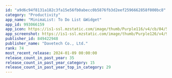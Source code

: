 ```yaml
---
id: "a9d6c94f8131a182c3fa15e56fb0abecc0b5876fb3d2eef2596662858f000bc8"
category: "Productivity"
app_name: "MinimaList: To Do List &Widget"
app_id: 993066159
app_icon: https://is1-ssl.mzstatic.com/image/thumb/Purple116/v4/cb/04/5d/cb045dd8-7747-0c65-4ea1-1b0597144bcd/AppIcon-0-0-1x_U007emarketing-0-6-0-85-220.jpeg/1024x1024bb.png
app_screenshot: https://is1-ssl.mzstatic.com/image/thumb/Purple126/v4/9e/91/bc/9e91bce6-071e-6b69-69ef-e007379421be/a7fbd56d-4b27-42c5-9826-58dea391065a_1__U62f7_U8d1d.jpg/1284x2778bb.png
publisher_id: 849422948
publisher_name: "Davetech Co., Ltd."
rank: 74
most_recent_release: 2024-01-09 00:00:00
release_count_in_past_year: 35
release_count_in_past_year_category: 15
release_count_in_past_year_top_in_category: 29
---
```

